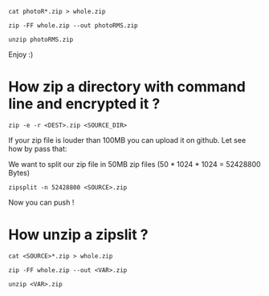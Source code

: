 ```cat photoR*.zip > whole.zip```

```zip -FF whole.zip --out photoRMS.zip```

```unzip photoRMS.zip```

Enjoy :)

# How zip a directory with command line and encrypted it ?

```zip -e -r <DEST>.zip <SOURCE_DIR>```

If your zip file is louder than 100MB you can upload it on github. Let see how 
by pass that:

We want to split our zip file in 50MB zip files (50 * 1024 * 1024 = 52428800 Bytes)

```zipsplit -n 52428800 <SOURCE>.zip```

Now you can push !

# How unzip a zipslit ?

```cat <SOURCE>*.zip > whole.zip```

```zip -FF whole.zip --out <VAR>.zip```

```unzip <VAR>.zip```
